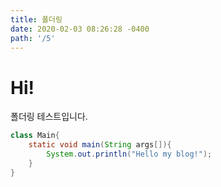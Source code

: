 ```yaml
---
title: 폴더링
date: 2020-02-03 08:26:28 -0400
path: '/5'
---
```


# Hi!

폴더링 테스트입니다.

```java
class Main{
    static void main(String args[]){
        System.out.println("Hello my blog!");
    }
}
```
